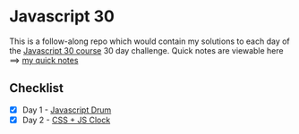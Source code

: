 # Javascript 30

This is a follow-along repo which would contain my solutions to each day of the [Javascript 30 course](https://javascript30.com/) 30 day challenge. Quick notes are viewable here ==> [my quick notes](QuickNotes.md)

## Checklist

- [x]  Day 1 - [Javascript Drum]() 
- [x]  Day 2 - [CSS + JS Clock]() 
